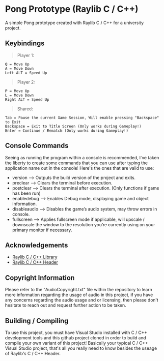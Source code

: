 # Pong Prototype (Raylib C / C++)

A simple Pong prototype created with Raylib C / C++ for a university project.

## Keybindings

> Player 1:
```
Q = Move Up
A = Move Down
Left ALT = Speed Up
```

> Player 2:
```
P = Move Up
L = Move Down
Right ALT = Speed Up
```

> Shared:
```
Tab = Pause the current Game Session, Will enable pressing "Backspace" to Exit
Backspace = Exit to Title Screen (Only works during Gameplay!)
Enter = Continue / Rematch (Only works during Gameplay!)
```

## Console Commands
Seeing as running the program within a console is recommended, I've taken the liberty to create some commands that you can use after typing the application name out in the console! Here's the ones that are valid to use:

- version –> Outputs the build version of the project and exits.
- preclear –> Clears the terminal before execution.
- postclear –> Clears the terminal after execution. (Only functions if game has been run)
- enabledebug –> Enables Debug mode, displaying game and object information.
- disableaudio –> Disables the game’s audio system, may throw errors in console.
- fullscreen –> Applies fullscreen mode if applicable, will upscale / downscale the window to the resolution you’re currently using on your primary monitor if necessary.

## Acknowledgements

 - [Raylib C / C++ Library](https://github.com/raysan5/raylib/tree/master)
 - [Raylib C / C++ Header](https://github.com/raysan5/raylib/blob/master/src/raylib.h)

## Copyright Information
Please refer to the "AudioCopyright.txt" file within the repository to learn more information regarding the usage of audio in this project, if you have any concerns regarding the audio usage and or licensing, then please don't hesitate to reach out and request further action to be taken.

## Building / Compiling

To use this project, you must have Visual Studio installed with C / C++ development tools and this github project cloned in order to build and compile your own variant of this project!
Basically your typical C / C++ Visual Studio project, that's all you really need to know besides the useage of Raylib's C / C++ Header.

